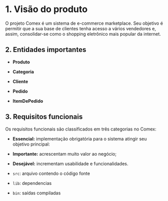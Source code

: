 # 1. Visão do produto

O projeto Comex é um sistema de e-commerce marketplace. Seu objetivo é permitir que a sua base de clientes tenha acesso a vários vendedores e, assim, consolidar-se como o shopping eletrônico mais popular da internet.

## 2. Entidades importantes

- **Produto**

- **Categoria**

- **Cliente**

- **Pedido**

- **ItemDePedido**

## 3. Requisitos funcionais

Os requisitos funcionais são classificados em três categorias no Comex:

- **Essencial:** implementação obrigatória para o sistema atingir seu objetivo principal:

- **Importante:** acrescentam muito valor ao negócio;

- **Desejável:** incrementam usabilidade e funcionalidades.

- `src`: arquivo contendo o código fonte
- `lib`: dependencias
- `bin`: saídas compiladas

